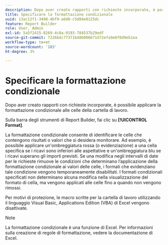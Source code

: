 ```yaml
---
description: Dopo aver creato rapporti con richieste incorporate, è possibile applicare la formattazione condizionale alle celle della cartella di lavoro.
title: Specificare la formattazione condizionale
uuid: 13ac12f1-3498-4bf9-a6d0-c5d84e0125dc
feature: Report Builder
role: User, Admin
exl-id: 5a5f2415-8269-4c8a-9193-784537b29edf
source-git-commit: 7226b4c77371b486006671d72efa9e0f0d9eb1ea
workflow-type: tm+mt
source-wordcount: '183'
ht-degree: 3%

---
```


# Specificare la formattazione condizionale

Dopo aver creato rapporti con richieste incorporate, è possibile applicare la formattazione condizionale alle celle della cartella di lavoro.

Sulla barra degli strumenti di Report Builder, fai clic su **[!UICONTROL Format]**.

La formattazione condizionale consente di identificare le celle che contengono risultati o valori che si desidera monitorare. Ad esempio, è possibile applicare un&#39;ombreggiatura rossa (o evidenziazione) a una cella specifica se i ricavi sono inferiori alle aspettative e un&#39;ombreggiatura blu se i ricavi superano gli importi previsti. Se una modifica negli intervalli di date per le richieste rimuove le condizioni che determinano l’applicazione della formattazione condizionale ai valori delle celle, i formati che evidenziano tale condizione vengono temporaneamente disabilitati. I formati condizionali specificati non determinano alcuna modifica nella visualizzazione del formato di cella, ma vengono applicati alle celle fino a quando non vengono rimossi.

Per motivi di protezione, le macro scritte per la cartella di lavoro utilizzando il linguaggio Visual Basic, Applications Edition (VBA) di Excel vengono disattivate.

>[!NOTE]
>
>La formattazione condizionale è una funzione di Excel. Per informazioni sulla creazione di regole di formattazione, vedere la documentazione di Excel.

